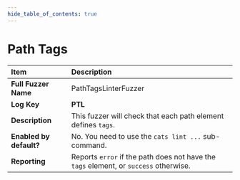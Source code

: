 ```yaml
--- 
hide_table_of_contents: true
---
```


# Path Tags

| Item                                                                | Description                                                                           |
|:--------------------------------------------------------------------|:--------------------------------------------------------------------------------------|
| **Full Fuzzer Name**                                                | PathTagsLinterFuzzer                                                                  |
| **Log Key**                                                         | **PTL**                                                                               |
| **Description**                                                     | This fuzzer will check that each path element defines `tags`.                         |
| **Enabled by default?**                                             | No. You need to use the `cats lint ...` sub-command.                                  |                                                                                                                                                                                                                                                                                                                                                                                                                                     |
| **Reporting**                                                       | Reports `error` if the path does not have the `tags` element, or `success` otherwise. | 
